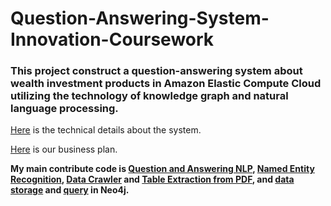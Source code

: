 # Question-Answering-System-Innovation-Coursework

### This project construct a question-answering system about wealth investment products in Amazon Elastic Compute Cloud utilizing the technology of knowledge graph and natural language processing.

[Here](金融产品指导师.docx) is the technical details about the system.

[Here](金融产品指导师-智能小安.pdf) is our business plan.

**My main contribute code is [Question and Answering NLP](code/NLP/NLP.ipynb), [Named Entity Recognition](code/NLP/实体识别及语义.ipynb), [Data Crawler](code/crawler/Spider.ipynb) and [Table Extraction from PDF](code/text_extract/Table_extract.ipynb), and [data storage](code/Neo4j/数据集转换.ipynb) and [query](code/Neo4j/neo4j查询.ipynb) in Neo4j.**
